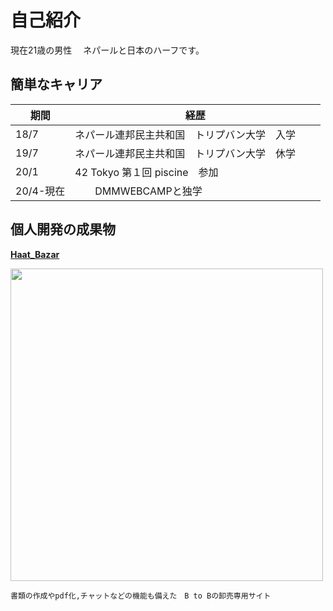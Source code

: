 # 自己紹介
現在21歳の男性　
ネパールと日本のハーフです。
## 簡単なキャリア
|  期間  |  経歴  |
| ---- | ---- |
|  18/7  |ネパール連邦民主共和国　トリプバン大学　入学　　|
|  19/7  |ネパール連邦民主共和国　トリプバン大学　休学　　|
|  20/1  |42 Tokyo 第１回 piscine　参加　　|
|  20/4-現在|　　DMMWEBCAMPと独学　　|


## 個人開発の成果物  
**[Haat_Bazar](https://github.com/ashish0248/Haat_Bazar)** 

<img width="500px" src="https://user-images.githubusercontent.com/61741711/86092838-0909b980-bae9-11ea-977e-10ffcc9386ac.png">

```
書類の作成やpdf化,チャットなどの機能も備えた　B to Bの卸売専用サイト
```

